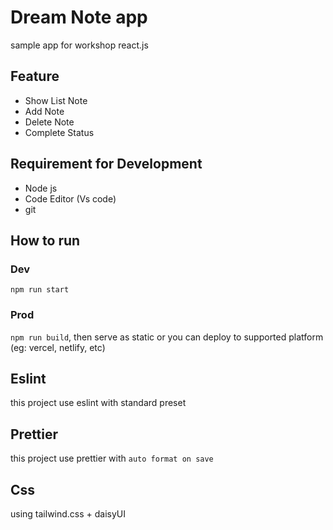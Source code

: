 # Dream Note app

sample app for workshop react.js

## Feature

- Show List Note
- Add Note
- Delete Note
- Complete Status

## Requirement for Development

- Node js
- Code Editor (Vs code)
- git

## How to run

### Dev

`npm run start`

### Prod

`npm run build`, then serve as static or you can deploy to supported platform (eg: vercel, netlify, etc)

## Eslint

this project use eslint with standard preset

## Prettier

this project use prettier with `auto format on save`

## Css

using tailwind.css + daisyUI
